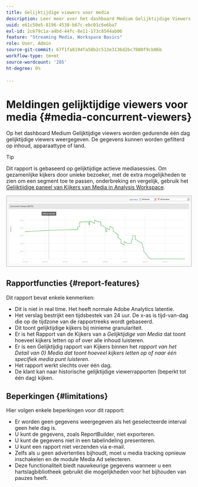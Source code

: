 ```yaml
---
title: Gelijktijdige viewers voor media
description: Leer meer over het dashboard Medium Gelijktijdige Viewers dat wordt gebruikt om gelijktijdige viewers gedurende één dag weer te geven. Gegevens kunnen worden gefilterd op inhoud, apparaattype of land.
uuid: e61c50e5-8196-4538-b67c-ebc01c6e6ba7
exl-id: 2c679c1a-a4bd-44fc-8e11-173c8544ab06
feature: "Streaming Media, Workspace Basics"
role: User, Admin
source-git-commit: 67f1fa8194fa58b2c513e3136d2bc7880f9cb06b
workflow-type: tm+mt
source-wordcount: '285'
ht-degree: 0%

---
```


# Meldingen gelijktijdige viewers voor media {#media-concurrent-viewers}

Op het dashboard Medium Gelijktijdige viewers worden gedurende één dag gelijktijdige viewers weergegeven. De gegevens kunnen worden gefilterd op inhoud, apparaattype of land.

>[!TIP]
>
> Dit rapport is gebaseerd op gelijktijdige actieve mediasessies.  Om gezamenlijke kijkers door unieke bezoeker, met de extra mogelijkheden te zien om een segment toe te passen, onderbreking en vergelijk, gebruik het [&#x200B; Gelijktijdige paneel van Kijkers van Media in Analysis Workspace &#x200B;](https://experienceleague.adobe.com/docs/analytics/analyze/analysis-workspace/panels/media-concurrent-viewers.html?lang=nl-NL).
>

![](assets/video-concurrent-viewers.png)

## Rapportfuncties {#report-features}

Dit rapport bevat enkele kenmerken:

* Dit is niet in real time. Het heeft normale Adobe Analytics latentie.
* Het verslag bestrijkt een tijdsbestek van 24 uur. De x-as is tijd-van-dag die op de tijdzone van de rapportreeks wordt gebaseerd.
* Dit toont gelijktijdige kijkers bij minieme granulariteit.
* Er is het Rapport van de Kijkers van a *Gelijktijdige van Media* dat toont hoeveel kijkers letten op of over alle inhoud luisteren.
* Er is een Gelijktijdig rapport van Kijkers binnen het *rapport van het Detail van 0&rbrace; Media dat toont hoeveel kijkers letten op of naar één specifiek media punt luisteren.*
* Het rapport werkt slechts over één dag.
* De klant kan naar historische gelijktijdige viewerrapporten (beperkt tot één dag) kijken.

## Beperkingen {#limitations}

Hier volgen enkele beperkingen voor dit rapport:

* Er worden geen gegevens weergegeven als het geselecteerde interval geen hele dag is.
* U kunt de gegevens, zoals ReportBuilder, niet exporteren.
* U kunt de gegevens niet in een tabelindeling presenteren.
* U kunt een rapport niet verzenden via e-mail.
* Zelfs als u geen advertenties bijhoudt, moet u media tracking opnieuw inschakelen en de module Media Ad selecteren.
* Deze functionaliteit biedt nauwkeurige gegevens wanneer u een hartslagbibliotheek gebruikt die mogelijkheden voor het bijhouden van pauzes heeft.
